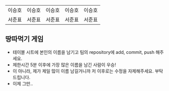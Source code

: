 <table>
      <tbody>
        <tr>
          <td>이승호</td>
          <td>이승호</td>
          <td>이승호</td>
          <td>이승호</td>
          <td>이승호</td>
        </tr>
        <tr>
          <td>서준표</td>
          <td>서준표</td>
          <td>서준표</td>
          <td>서준표</td>
          <td>서준표</td>
        </tr>
      </tbody>
</table>

## 땅따먹기 게임

- 테이블 시트에 본인의 이름을 남기고 팀의 repository에 add, commit, push 해주세요.
- 제한시간 5분 이후에 가장 많은 이름을 남긴 사람이 우승!
- 이 아니라, 제가 제일 많이 이름 남길거니까 저 이후로는 수정을 자제해주세요. 부탁드립니다. 
- 이제 그만..
